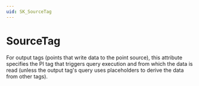 ```yaml
---
uid: SK_SourceTag
---
```


# SourceTag

For output tags (points that write data to the point source), this attribute specifies the PI tag that triggers query execution and from which the data is read (unless the output tag's query uses placeholders to derive the data from other tags).
